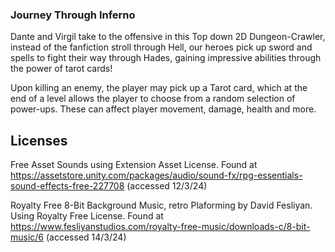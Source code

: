 ### Journey Through Inferno ### 

Dante and Virgil take to the offensive in this Top down 2D Dungeon-Crawler, instead of the fanfiction stroll through Hell, our heroes pick up sword and spells to fight their way through Hades, gaining impressive abilities through the power of tarot cards!

Upon killing an enemy, the player may pick up a Tarot card, which at the end of a level allows the player to choose from a random selection of power-ups. These can affect player movement, damage, health and more.
## Licenses

Free Asset Sounds using Extension Asset License. Found at https://assetstore.unity.com/packages/audio/sound-fx/rpg-essentials-sound-effects-free-227708 (accessed 12/3/24)

Royalty Free 8-Bit Background Music, retro Plaforming by David Fesliyan. Using Royalty Free License. Found at  https://www.fesliyanstudios.com/royalty-free-music/downloads-c/8-bit-music/6 (accessed 14/3/24)
